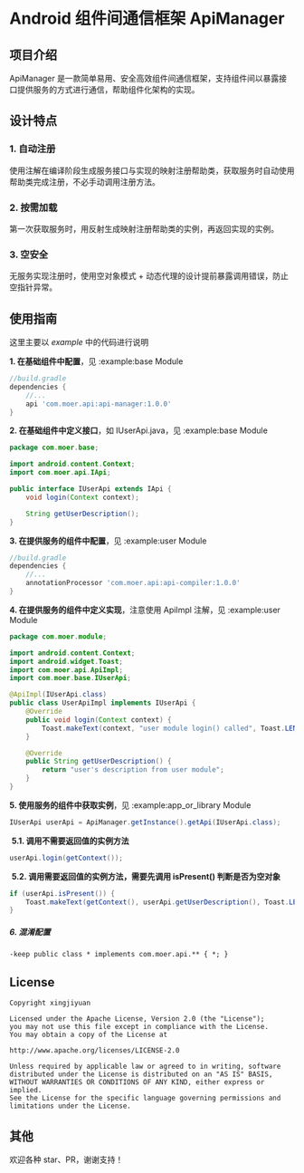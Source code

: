 # Android 组件间通信框架 ApiManager

## 项目介绍

ApiManager 是一款简单易用、安全高效组件间通信框架，支持组件间以暴露接口提供服务的方式进行通信，帮助组件化架构的实现。

## 设计特点

### 1. 自动注册

使用注解在编译阶段生成服务接口与实现的映射注册帮助类，获取服务时自动使用帮助类完成注册，不必手动调用注册方法。

### 2. 按需加载

第一次获取服务时，用反射生成映射注册帮助类的实例，再返回实现的实例。

### 3. 空安全

无服务实现注册时，使用空对象模式 + 动态代理的设计提前暴露调用错误，防止空指针异常。

## 使用指南

这里主要以 *example* 中的代码进行说明

**1. 在基础组件中配置**，见 :example:base Module

```groovy
//build.gradle
dependencies {
    //...
    api 'com.moer.api:api-manager:1.0.0'
}
```

**2. 在基础组件中定义接口**，如 IUserApi.java，见 :example:base Module

```java
package com.moer.base;

import android.content.Context;
import com.moer.api.IApi;

public interface IUserApi extends IApi {
    void login(Context context);

    String getUserDescription();
}
```

**3. 在提供服务的组件中配置**，见 :example:user Module

```groovy
//build.gradle
dependencies {
    //...
    annotationProcessor 'com.moer.api:api-compiler:1.0.0'
}
```

**4. 在提供服务的组件中定义实现**，注意使用 ApiImpl 注解，见 :example:user Module

```java
package com.moer.module;

import android.content.Context;
import android.widget.Toast;
import com.moer.api.ApiImpl;
import com.moer.base.IUserApi;

@ApiImpl(IUserApi.class)
public class UserApiImpl implements IUserApi {
    @Override
    public void login(Context context) {
        Toast.makeText(context, "user module login() called", Toast.LENGTH_SHORT).show();
    }

    @Override
    public String getUserDescription() {
        return "user's description from user module";
    }
}
```

**5. 使用服务的组件中获取实例**，见 :example:app_or_library Module


```java
IUserApi userApi = ApiManager.getInstance().getApi(IUserApi.class);
```

​    **5.1. 调用不需要返回值的实例方法**

```java
userApi.login(getContext());
```

​    **5.2. 调用需要返回值的实例方法，需要先调用 isPresent() 判断是否为空对象**

```java
if (userApi.isPresent()) {
    Toast.makeText(getContext(), userApi.getUserDescription(), Toast.LENGTH_SHORT).show();
}
```

##### 6. 混淆配置

```
-keep public class * implements com.moer.api.** { *; }
```

## License

```
Copyright xingjiyuan

Licensed under the Apache License, Version 2.0 (the "License");
you may not use this file except in compliance with the License.
You may obtain a copy of the License at

http://www.apache.org/licenses/LICENSE-2.0

Unless required by applicable law or agreed to in writing, software
distributed under the License is distributed on an "AS IS" BASIS,
WITHOUT WARRANTIES OR CONDITIONS OF ANY KIND, either express or implied.
See the License for the specific language governing permissions and
limitations under the License.
```
## 其他

欢迎各种 star、PR，谢谢支持！

